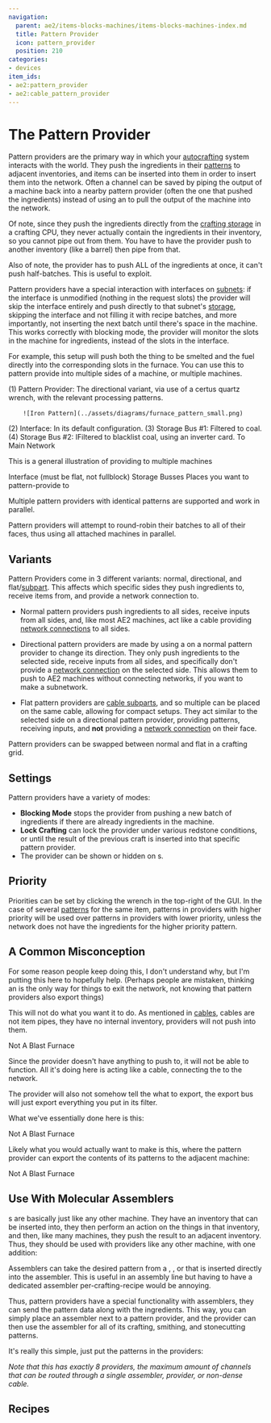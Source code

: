 ```yaml
---
navigation:
  parent: ae2/items-blocks-machines/items-blocks-machines-index.md
  title: Pattern Provider
  icon: pattern_provider
  position: 210
categories:
- devices
item_ids:
- ae2:pattern_provider
- ae2:cable_pattern_provider
---
```


# The Pattern Provider

<Row gap="20">
<BlockImage id="pattern_provider" scale="8" />
<BlockImage id="pattern_provider" p:push_direction="up" scale="8" />
<GameScene zoom="8" background="transparent">
  <ImportStructure src="../assets/blocks/cable_pattern_provider.snbt" />
</GameScene>
</Row>

Pattern providers are the primary way in which your [autocrafting](../ae2-mechanics/autocrafting.md) system interacts with the world. They push the ingredients in
their [patterns](patterns.md) to adjacent inventories, and items can be inserted into them in order to insert them into the network. Often
a channel can be saved by piping the output of a machine back into a nearby pattern provider (often the one that pushed the ingredients)
instead of using an <ItemLink id="import_bus" /> to pull the output of the machine into the network.

Of note, since they push the ingredients directly from the [crafting storage](crafting_cpu_multiblock.md#crafting-storage) in a crafting CPU, they
never actually contain the ingredients in their inventory, so you cannot pipe out from them. You have to have the provider push
to another inventory (like a barrel) then pipe from that.

Also of note, the provider has to push ALL of the ingredients at once, it can't push half-batches. This is useful
to exploit.

Pattern providers have a special interaction with interfaces on [subnets](../ae2-mechanics/subnetworks.md): if the interface is unmodified (nothing in the request slots)
the provider will skip the interface entirely and push directly to that subnet's [storage](../ae2-mechanics/import-export-storage.md),
skipping the interface and not filling it with recipe batches, and more importantly, not inserting the next batch until there's space in the machine.
This works correctly with blocking mode, the provider will monitor the slots in the machine for ingredients, instead of the slots in the interface.

For example, this setup will push both the thing to be smelted and the fuel directly into the corresponding slots in the furnace.
You can use this to pattern provide into multiple sides of a machine, or multiple machines.

<GameScene zoom="6" background="transparent">
  <ImportStructure src="../assets/assemblies/furnace_automation.snbt" />

<BoxAnnotation color="#dddddd" min="1 0 0" max="2 1 1">
        (1) Pattern Provider: The directional variant, via use of a certus quartz wrench, with the relevant processing patterns.

        ![Iron Pattern](../assets/diagrams/furnace_pattern_small.png)
  </BoxAnnotation>

<BoxAnnotation color="#dddddd" min="1 1 0" max="2 1.3 1">
        (2) Interface: In its default configuration.
  </BoxAnnotation>

<BoxAnnotation color="#dddddd" min="1 1 0" max="1.3 2 1">
        (3) Storage Bus #1: Filtered to coal.
        <ItemImage id="minecraft:coal" scale="2" />
  </BoxAnnotation>

<BoxAnnotation color="#dddddd" min="0 2 0" max="1 2.3 1">
        (4) Storage Bus #2: IFiltered to blacklist coal, using an inverter card.
        <Row><ItemImage id="minecraft:coal" scale="2" /><ItemImage id="inverter_card" scale="2" /></Row>
  </BoxAnnotation>

<DiamondAnnotation pos="4 0.5 0.5" color="#00ff00">
        To Main Network
    </DiamondAnnotation>

  <IsometricCamera yaw="195" pitch="30" />
</GameScene>

This is a general illustration of providing to multiple machines

<GameScene zoom="6" background="transparent">
<ImportStructure src="../assets/assemblies/provider_interface_storage.snbt" />

<BoxAnnotation color="#dddddd" min="2.7 0 1" max="3 1 2">
        Interface (must be flat, not fullblock)
  </BoxAnnotation>

<BoxAnnotation color="#dddddd" min="1 0 0" max="1.3 1 4">
        Storage Busses
  </BoxAnnotation>

<BoxAnnotation color="#dddddd" min="0 0 0" max="1 1 4">
        Places you want to pattern-provide to
  </BoxAnnotation>

<IsometricCamera yaw="185" pitch="30" />
</GameScene>

Multiple pattern providers with identical patterns are supported and work in parallel.

Pattern providers will attempt to round-robin their batches to all of their faces, thus using all attached machines in parallel.

## Variants

Pattern Providers come in 3 different variants: normal, directional, and flat/[subpart](../ae2-mechanics/cable-subparts.md). This affects which specific sides they push
ingredients to, receive items from, and provide a network connection to.

* Normal pattern providers push ingredients to all sides, receive inputs from all sides, and, like most AE2 machines, act
    like a cable providing [network connections](../ae2-mechanics/me-network-connections.md) to all sides.

* Directional pattern providers are made by using a <ItemLink id="certus_quartz_wrench" /> on a normal pattern provider to change its
    direction. They only push ingredients to the selected side, receive inputs from all sides, and specifically don't provide a
  [network connection](../ae2-mechanics/me-network-connections.md) on the selected side. This allows them to push to AE2 machines without connecting networks, if you want to make a subnetwork.

* Flat pattern providers are [cable subparts](../ae2-mechanics/cable-subparts.md), and so multiple can be placed on the same cable, allowing for compact setups.
    They act similar to the selected side on a directional pattern provider, providing patterns, receiving inputs, and **not**
    providing a [network connection](../ae2-mechanics/me-network-connections.md) on their face.

Pattern providers can be swapped between normal and flat in a crafting grid.

## Settings

Pattern providers have a variety of modes:

*   **Blocking Mode** stops the provider from pushing a new batch of ingredients if there are already
    ingredients in the machine.
*   **Lock Crafting** can lock the provider under various redstone conditions, or until the result of the
    previous craft is inserted into that specific pattern provider.
*   The provider can be shown or hidden on <ItemLink id="pattern_access_terminal" />s.

## Priority

Priorities can be set by clicking the wrench in the top-right of the GUI. In the case of several [patterns](patterns.md)
for the same item, patterns in providers with higher priority will be used over patterns in providers with lower priority,
unless the network does not have the ingredients for the higher priority pattern.

## A Common Misconception

For some reason people keep doing this, I don't understand why, but I'm putting this here to hopefully help. (Perhaps
people are mistaken, thinking an <ItemLink id="export_bus" /> is the only way for things to exit the network, not knowing
that pattern providers also export things)

This will not do what you want it to do. As mentioned in [cables](cables.md), cables are not item pipes, they have no internal
inventory, providers will not push into them.

<GameScene zoom="8" background="transparent">
  <ImportStructure src="../assets/assemblies/provider_misconception_1.snbt" />

  <BoxAnnotation color="#dddddd" min="1 0 3" max="2 1 4">
        Not A Blast Furnace
  </BoxAnnotation>

  <IsometricCamera yaw="95" pitch="5" />
</GameScene>

Since the provider doesn't have anything to push to, it will
not be able to function. All it's doing here is acting like a cable, connecting the <ItemLink id="export_bus" /> to the
network.

The provider will also not somehow tell the <ItemLink id="export_bus" /> what to export, the export bus will just export
everything you put in its filter.

What we've essentially done here is this:

<GameScene zoom="8" background="transparent">
  <ImportStructure src="../assets/assemblies/provider_misconception_2.snbt" />

  <BoxAnnotation color="#dddddd" min="1 0 3" max="2 1 4">
        Not A Blast Furnace
  </BoxAnnotation>

  <IsometricCamera yaw="95" pitch="5" />
</GameScene>

Likely what you would actually want to make is this, where the pattern provider can export the contents of its patterns to
the adjacent machine:

<GameScene zoom="8" background="transparent">
  <ImportStructure src="../assets/assemblies/provider_misconception_3.snbt" />

  <BoxAnnotation color="#dddddd" min="1 0 3" max="2 1 4">
        Not A Blast Furnace
  </BoxAnnotation>

  <IsometricCamera yaw="95" pitch="5" />
</GameScene>

## Use With Molecular Assemblers

<ItemLink id="molecular_assembler" />s are basically just like any other machine. They have an inventory that can be inserted
into, they then perform an action on the things in that inventory, and then, like many machines, they push the result to an
adjacent inventory. Thus, they should be used with providers like any other machine, with one addition:

Assemblers can take the desired pattern from a <ItemLink id="crafting_pattern" />, <ItemLink id="smithing_table_pattern" />, or <ItemLink id="stonecutting_pattern" />
that is inserted directly into the assembler.
This is useful in an assembly line but having to have a dedicated assembler per-crafting-recipe would be annoying.

Thus, pattern providers have a special functionality with assemblers, they can send the pattern data along with the ingredients.
This way, you can simply place an assembler next to a pattern provider, and the provider can then use the assembler for all of its
crafting, smithing, and stonecutting patterns.

It's really this simple, just put the patterns in the providers:

<GameScene zoom="4" background="transparent">
  <ImportStructure src="../assets/assemblies/assembler_tower.snbt" />
  <IsometricCamera yaw="195" pitch="30" />
</GameScene>

*Note that this has exactly 8 providers, the maximum amount of channels that can be routed through a single assembler, provider, or
non-dense cable.*

## Recipes

<RecipeFor id="pattern_provider" />

<RecipeFor id="cable_pattern_provider" />
